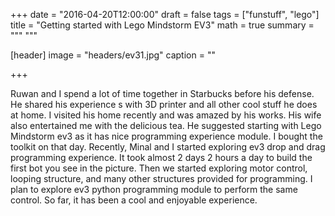 +++
date = "2016-04-20T12:00:00"
draft = false
tags = ["funstuff", "lego"]
title = "Getting started with Lego Mindstorm EV3"
math = true
summary = """
"""

[header]
image = "headers/ev31.jpg"
caption = ""

+++

Ruwan and I spend a lot of time together in Starbucks before his defense. He shared his experience s with 3D printer and all other cool stuff he does at home. I visited his home recently and was amazed by his works. His wife also entertained me with the delicious tea.  He suggested starting with Lego Mindstorm ev3 as it has nice programming experience module. I bought the toolkit on that day. Recently, Minal and I started exploring ev3 drop and drag programming experience. It took almost 2 days 2 hours a day to build the first bot you see in the picture. Then we started exploring motor control, looping structure, and many other structures provided for programming.  I plan to explore ev3 python programming module to perform the same control. So far, it has been a cool and enjoyable experience.


